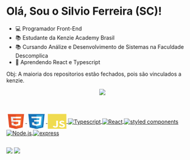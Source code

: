 # Olá, Sou o Silvio Ferreira (SC)!

-  💻 Programador Front-End
-  📚 Estudante da Kenzie Academy Brasil
-  📚 Cursando Análize e Desenvolvimento de Sistemas na Faculdade Descomplica
-  🌱 Aprendendo React e Typescript

Obj: A maioria dos repositorios estão fechados, pois são vinculados a kenzie.


<div align="center">
  <a href="https://github.com/Silvio-SC/Silvio-SC">
<!--   <img height="160em" src="https://github-readme-stats.vercel.app/api?username=Silvio-SC&show_icons=true&count_private=true&theme=dracula"/> -->
  <img height="200em" src="https://github-readme-stats.vercel.app/api/top-langs/?username=Silvio-SC&layout=donut&langs_count=5&theme=dracula"/>
</div>

##

<div style="display: inline_block"><br>
  <img align="center" alt="HTML" height="40" width="50" src="https://raw.githubusercontent.com/devicons/devicon/master/icons/html5/html5-original.svg">
  <img align="center" alt="CSS" height="40" width="50" src="https://raw.githubusercontent.com/devicons/devicon/master/icons/css3/css3-original.svg">
  <img align="center" alt="Js" height="40" width="50" src="https://raw.githubusercontent.com/devicons/devicon/master/icons/javascript/javascript-plain.svg">
  <img align="center" alt="Typescript" height="40" width="50" src="https://cdn.jsdelivr.net/gh/devicons/devicon/icons/typescript/typescript-original.svg" />
  <img align="center" alt="React" height="40" width="50" src="https://cdn.jsdelivr.net/gh/devicons/devicon/icons/react/react-original.svg" />
<!--   <img align="center" alt="Tailwind" height="40" width="50" src="https://cdn.jsdelivr.net/gh/devicons/devicon/icons/tailwindcss/tailwindcss-plain.svg" /> -->
<!--   <img align="center" alt="Bootstrap" height="40" width="50" src="https://cdn.jsdelivr.net/gh/devicons/devicon/icons/bootstrap/bootstrap-original.svg"  /> -->
  <img align="center" alt="styled components" height="40" width="50" src="https://miro.medium.com/v2/resize:fit:480/1*Iohnw2aOQ5EBghVoqKA7VA.png" />
<!--   <img align="center" alt="Next.js" height="40" width="50" src="https://cdn.jsdelivr.net/gh/devicons/devicon/icons/nextjs/nextjs-original.svg" /> -->
  <img align="center" alt="Node.js" height="40" width="50" src="https://cdn.jsdelivr.net/gh/devicons/devicon/icons/nodejs/nodejs-original.svg" />
  <img background-color="#FFFFFF" align="center" alt="express" height="40" width="50" src="https://cdn.jsdelivr.net/gh/devicons/devicon/icons/express/express-original.svg" />  
<!--   <img align="center" alt="python" height="40" width="50" src="https://cdn.jsdelivr.net/gh/devicons/devicon/icons/python/python-original.svg" /> -->


</div>

##

<div>
  <a href="https://instagram.com/silvio.ferreira.sc" target="_blank"><img src="https://img.shields.io/badge/-Instagram-%23E4405F?style=for-the-badge&logo=instagram&logoColor=white" target="_blank"></a>
  <a href="https://www.linkedin.com/in/silvio-f-s/" target="_blank"><img src="https://img.shields.io/badge/-LinkedIn-%230077B5?style=for-the-badge&logo=linkedin&logoColor=white" target="_blank"></a>
</div>
